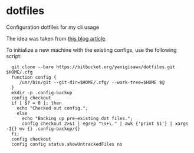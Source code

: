 # dotfiles
Configuration dotfiles for my cli usage

The idea was taken from [this blog article](https://developer.atlassian.com/blog/2016/02/best-way-to-store-dotfiles-git-bare-repo/).

To initialize a new machine with the existing configs, use the following script:

```
  git clone --bare https://bitbucket.org/yanigisawa/dotfiles.git $HOME/.cfg
  function config {
     /usr/bin/git --git-dir=$HOME/.cfg/ --work-tree=$HOME $@
  }
  mkdir -p .config-backup
  config checkout
  if [ $? = 0 ]; then
    echo "Checked out config.";
    else
      echo "Backing up pre-existing dot files.";
      config checkout 2>&1 | egrep "\s+\." | awk {'print $1'} | xargs -I{} mv {} .config-backup/{}
  fi;
  config checkout
  config config status.showUntrackedFiles no
```
